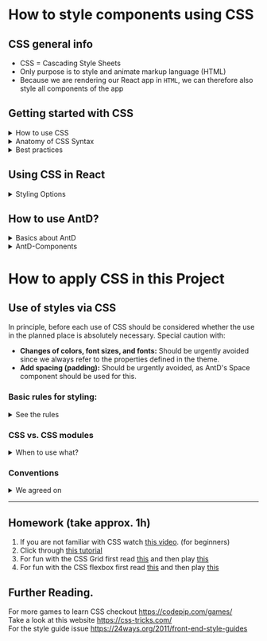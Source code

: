 # How to style components using CSS
## CSS general info
- CSS = Cascading Style Sheets
- Only purpose is to style and animate markup language (HTML)
- Because we are rendering our React app in `HTML`, we can therefore also style all components of the app


## Getting started with CSS
<details><summary>How to use CSS
</summary><p>

**1. Use Inline CSS**
Just add `style` as another Attribute in the `HTML`-Tag. Add multiple styles with a semicolon.
```html
<body style="background-color: blue;">
```

**2. Use Internal CSS**
In the <head></head> tag open a \<style> \</style> tag. There you can specifiy the html component affected and the styling that should be applied to it. For example:

```html
<head>
    <style>
        body {
            background-color: blue;
            }
    </style>
</head>
```
**3. Use External CSS**
Create a `styles.css` file and copy everything from your internal style tag to there. Then reference the file in the head of the HTML using the link tag. Then everywhere where you reference the style.css file, the styles will be applied.
`<link rel="stylesheet" href="./styles.CSS">`

Remember: Every HTML tag has already a default style, that may hide your additional styling. See here for more https://www.w3schools.com/cssref/css_default_values.asp

### How to debug CSS
Use the dev tools of your browser and check out the Style tab regarding your selected object.
![](https://i.imgur.com/OkpU7fx.png)

</p></details>

<details><summary>Anatomy of CSS Syntax
</summary><p>


```html
selector {
    property: value;
}

// Example
h1 {
    color: red;
}
```
**Selector:** Who do you want to change?
**Property:** What do you want to change?
**Value:** How do you want it to be changed?

### About CSS Selectors

**Which properties can I change?**
Check out https://developer.mozilla.org/en-US/docs/Web/CSS/Reference#index


#### Selector: CSS Classes  
You can add `class` attributes to HTML tags which you can then select in your CSS and style. To target a class in your CSS file you need to put a `.` in front of your class identifier. You can state multiple classes inside the class HTML tag.
**Html**
```html
 <h1 class="title name"> Helloo
```

**CSS**
```
.title {
    color: red;
}
```


#### Selector: HTML IDs.
You can add `id` attributes to HTML tags which you can then select in your CSS and style. To target a class you need to put a `#` in front of your class. You can only have a single instance of your id on your page (classes for multiple times). An HTML can have only one id.
**Html**
```html
<h1 id="MyTitle"> Helloo
```

**CSS**
```
#MyTitle {
    color: red;
}
```


#### Selector: Pseudo classes  
Some CSS selectors have `:` written in front of them. These styles are applied, when the affected HTML element is in a certain state, f.e. the mouse hovers above it. See for example [:hover](https://developer.mozilla.org/en-US/docs/Web/CSS/:hover)
```HTML
h1:hover{
    color= blue;
}
```


#### CSS Rule priority  
Id > class > Inline CSS tags > Internal CSS tags > External CSS tags > Predefined CSS values

</p></details>

<details><summary>Best practices
</summary><p>

- Write CSS Rules like this, starting the properties in a new line
```html
h1 {
    color: red;
    font-size : 200px;
}
```
- Alphabetically sort the selectors
- Use rem as font size unit
</p></details>

## Using CSS in React
<details><summary>Styling Options
</summary><p>

### Inline Styling  

To style an element with the inline style attribute, the value must be a JavaScript object. Properties with two names, like `background-color`, must be written with camel case syntax.
```jsx
class MyHeader extends React.Component {
  render() {
    return (
      <div>
      <h1 style={{color: "red"}}>Hello Style!</h1>
      <p>Add a little style!</p>
      </div>
    );
  }
}
```
> Inline CSS should only be used when 1-2 styles are given to a component, which is not needed in any other context (e.g.) in another component. In this case, the styles do not have to be swapped out separately.

### Using external stylesheets  
Write your CSS styling in a separate .css file and import it.
**./App.jsx**
```jsx
import React from 'react';
import ReactDOM from 'react-dom';
import './App.css';

class MyHeader extends React.Component {
  render() {
    <button class = LogInButton />
  }
}

ReactDOM.render(<MyHeader />, document.getElementById('root'));

```
**./App.css**
```jsx
button {
    color: red;
    margin: 10px;
}
```
### Dynamically changing Styles  
You can change your inline styles like any other variable (assuming that you have it as a JS object in your file). When the component is rendered, the values will be read and the styling then applied. Every time you rerender, the values will be read again and with it any changes you applied.


```jsx
import React from 'react';
import ReactDOM from 'react-dom';

class MyPersons extends React.Component {
  this.state = {...}
  render() {
    const style = {
        backgroundColor: 'green',
        textColor: 'white'
    };

    if (this.state.isPersonVisible) {
        persons = ...
        style.backgroundColor = 'red'
    }

    return (
         {persons}
         <button style = {style} />
        );
  }
}

ReactDOM.render(<MyPersons />, document.getElementById('root'));
```
Same can be done with classNames
`<p className={classes}> This is really working! <p/>`

</p>
</details>

## How to use AntD?
<details><summary>Basics about AntD
</summary><p>


To **use AntD**, it must be installed in the client directory. This is done automatically in our project via `package.json`. In each class where you want to use AntD, they must be imported individually. Nothing has to be changed in the possibly referenced CSS files.

Basically every HTML-Component is wrapped by an AntD-Component. You can identify AntD components by the fact that they are always capitalized compared to HTML components. `<button> plain HTML-Button </button>` vs. `<Button> AntD-Button </Button>`  

Therefore, whenever we add new frontend components, we use AntD components. So (except for divs and other standard HTML tags) we should no longer use lowercase HTML tags in our code.

```jsx
import React from 'react';
import { Button } from 'antd';

const TestButton = () => (
  <>
    <Button>My AntD-Button</Button>
  </>
);

export default TestButton;
```

</p></details>

<details><summary>AntD-Components
</summary><p>

**Frequently used Components**  
- for button see: [Button](https://ant.design/components/button/)
- for normal text & headings see: [Typography](https://ant.design/components/typography/)
- for input fields see: [Input](https://ant.design/components/input/)

**About AntD Layout & Grid**  
**AntD Layout** gives us the possibility to set a layout for the page. A layout describes the arrangement of different blocks like header, footer, menu, and content with various presets. We have used such a layout for all our pages that already appear in the final design with the navigation bar.
For design inspiration, we recommend taking a look at the [layout documentation](https://ant.design/components/layout/).

**AntD Grid**  
- As known from HTML, a page is created by lining up elements in rows. In these lines, columns can be used to divide the page horizontally.
- Your content elements should be placed directly in the col, and the only col should be placed directly in a row.
- The column grid system is a value of 1-24 to represent its range spans. For example, three columns of equal width can be created by `<Col span={8} />`.
- If the sum of col spans in a row is more than 24, then the overflowing col as a whole will start a new line arrangement.
- You can align Elements in the Grid horizontally and vertically and add Gutter (kind of margin between the boxes) which should always be preferred to the traditional alignment using CSS!

```jsx
import { Row, Col } from 'antd';

ReactDOM.render(
  <>
    <Row>
      <Col span={12}>col1</Col>
      <Col span={12}>col2</Col>
    </Row>
    <Row>
      <Col span={8}>col1</Col>
      <Col span={8}>col2</Col>
      <Col span={8}>col3</Col>
    </Row>
  </>,
  mountNode,
);
```
> This will return two rows. The first row contains two columns, the second row contains three columns.
>
**AntD Space**  
If you arrange several elements together in a container, you should use `space` between the elements. Space is also an AntD component that includes all the components that should be aligned with each other with horizontal and vertical spacing.

```jsx
import { Button, Space } from 'antd';

function SpaceDemo() {
  return (
    <Space>
      <Button type="primary">Button 1</Button>
      <Button type="primary">Button 2</Button>
    </Space>
  );
}

ReactDOM.render(<SpaceDemo />, mountNode);
```
> This will return two Buttons, horizontally aligned with space between the buttons.
>
By default `space` adds a distance in the horizontal and in the vertical. This can be specified with the `direction="vertical"` or `direction="horizontal"` attribute.

The size of the distance between the components can be changed with the size attribute (`size="small", size = "medium", size="large"`). It is also possible to specify the size of the space numerically. However, this is not recommended.

```jsx
import { Button, Space } from 'antd';

function SpaceDemo() {
  return (
    <Space size="small" direction="vertical">
      <Button type="primary">Button 1</Button>
      <Button type="primary">Button 2</Button>
    </Space>
  );
}

ReactDOM.render(<SpaceDemo />, mountNode);
```
> This will return two Buttons that have small spaces exclusively in the horizontal. Vertically, they have no spacing at all.
>


**Link to the Documentation**.
For an Overview of all AntD-Components especially the huge amount of input and display components see the [Components-Documentation](https://ant.design/components/overview/) with many code-examples.

</p></details>

# How to apply CSS in this Project

## Use of styles via CSS

In principle, before each use of CSS should be considered whether the use in the planned place is absolutely necessary. Special caution with:

- **Changes of colors, font sizes, and fonts:** Should be urgently avoided since we always refer to the properties defined in the theme.
- **Add spacing (padding):** Should be urgently avoided, as AntD's Space component should be used for this.

### Basic rules for styling:

<details><summary>See the rules
</summary><p>

- we do **just use inline CSS with AntD components for 1-2 properties** -> all CSS code with more than two properties is outsourced to external files.
- **global CSS properties** (which cannot be specified in the theme) are only written to `Index.css` to prevent several sources of global style
- **local CSS properties** are written to a file next to the component where they occur and CSS modules are used for this purpose
- if **multiple components** need the **same customization**, the CSS property should be set in a CSS modules file next to the common parent component


</p></details>




### CSS vs. CSS modules

<details><summary>When to use what?
</summary><p>

In React the style of "normal" CSS files like _Example.css_ are defined globally. Therefore you don't need to explicitly import the CSS file to use the style. Thus be very careful when using normal CSS files and keep in mind that the style you define can be used in any file of the repository.
For example when you define the following style...

```css
.button {
  background-color: red;
}
```

... this might lead to confusion because whenever someone uses the class button now this style is applied no matter if it was intended or not.

If you want to apply style just to specific files and not globally react has a solution called CSS modules. Instead of creating a file _Example.css_ you have to create _Example.module.css_. This file you have to explicitly import in every file you want to use it in. For example like this:

```jsx
import styles from './Example.module.css';
```

Now let's continue with this example. Let's say in _Example.module.css_ we have defined the following because we just want the buttons of this file to be green:

```css
.button {
  background-color: green;
}
```

In the file we would include the style in the following way:

```jsx
<button className='{styles.button}'></button>
```

</p></details>



### Conventions
<details><summary>We agreed on
</summary><p>

- naming
  For the naming of classes and ids please use **hyphens** consistently.
  For example, don't call the class `buttonBackground` and instead call it `button-background`.
- sizing
  Try to use only relative units (vw,vh,rem,%) to size elements and **not** absolut units (px)


</p></details>

---



## Homework (take approx. 1h)  
1. If you are not familiar with CSS watch [this video](https://www.youtube.com/watch?v=0afZj1G0BIE). (for beginners)
3. Click through [this tutorial](https://de.learnlayout.com)
4. For fun with the CSS Grid first read [this](https://developer.mozilla.org/en-US/docs/Web/CSS/CSS_Grid_Layout) and then play [this](https://cssgridgarden.com/#de)
5. For fun with the CSS flexbox first read [this](https://developer.mozilla.org/en-US/docs/Web/CSS/CSS_Flexible_Box_Layout/Basic_Concepts_of_Flexbox) and then play [this](http://flexboxfroggy.com/)

## Further Reading.
For more games to learn CSS checkout https://codepip.com/games/  
Take a look at this website https://css-tricks.com/  
For the style guide issue https://24ways.org/2011/front-end-style-guides  
